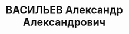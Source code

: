 ---
title: ВАСИЛЬЕВ Александр Александрович
description: 'Род. в 1911, кандидат в члены ВКП(б). Командир группы артсектора 34-го
  морпогранотряда Управления погранохраны УНКВД ЛО.

  Арестован 25.11.1936. Обв. по ст. 58 УК РСФСР. Приговор: выездная сессия ВК ВС СССР
  в г. Ленинград, 01.12.1937 – ВМН. Расстрелян 01.12.1937'
---